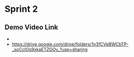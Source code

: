 # Sprint 2

## Demo Video Link
* 
* https://drive.google.com/drive/folders/1n3fCVeBWCbTP-_soCcIOs9xkaETZGOy_?usp=sharing
